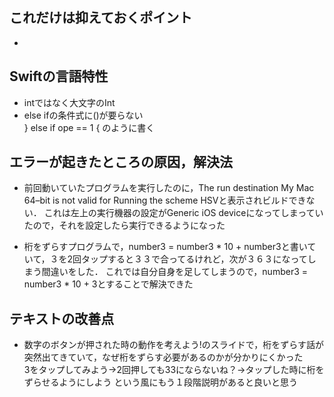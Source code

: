 ## これだけは抑えておくポイント
-  


## Swiftの言語特性
- intではなく大文字のInt
- else ifの条件式に()が要らない  
  } else if ope == 1 { のように書く
  
## エラーが起きたところの原因，解決法
- 前回動いていたプログラムを実行したのに，The run destination My Mac 64–bit is not valid for Running the scheme HSVと表示されビルドできない．
  これは左上の実行機器の設定がGeneric iOS deviceになってしまっていたので，それを設定したら実行できるようになった

- 桁をずらすプログラムで，number3 = number3 * 10 + number3と書いていて，３を2回タップすると３３で合ってるけれど，次が３６３になってしまう間違いをした．
  これでは自分自身を足してしまうので，number3 = number3 * 10 + 3とすることで解決できた

## テキストの改善点
- 数字のボタンが押された時の動作を考えよう!のスライドで，桁をずらす話が突然出てきていて，なぜ桁をずらす必要があるのかが分かりにくかった  
  3をタップしてみよう→2回押しても33にならないね？→タップした時に桁をずらせるようにしよう という風にもう１段階説明があると良いと思う
  

